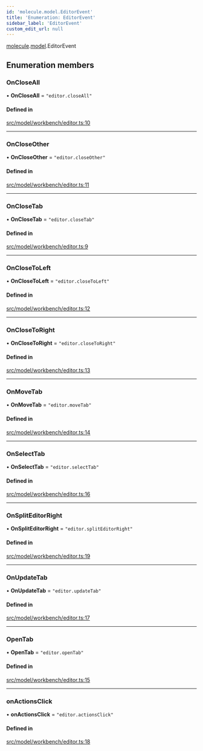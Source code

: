 ```yaml
---
id: 'molecule.model.EditorEvent'
title: 'Enumeration: EditorEvent'
sidebar_label: 'EditorEvent'
custom_edit_url: null
---
```


[molecule](../namespaces/molecule).[model](../namespaces/molecule.model).EditorEvent

## Enumeration members

### OnCloseAll

• **OnCloseAll** = `"editor.closeAll"`

#### Defined in

[src/model/workbench/editor.ts:10](https://github.com/DTStack/molecule/blob/b5324fcf/src/model/workbench/editor.ts#L10)

---

### OnCloseOther

• **OnCloseOther** = `"editor.closeOther"`

#### Defined in

[src/model/workbench/editor.ts:11](https://github.com/DTStack/molecule/blob/b5324fcf/src/model/workbench/editor.ts#L11)

---

### OnCloseTab

• **OnCloseTab** = `"editor.closeTab"`

#### Defined in

[src/model/workbench/editor.ts:9](https://github.com/DTStack/molecule/blob/b5324fcf/src/model/workbench/editor.ts#L9)

---

### OnCloseToLeft

• **OnCloseToLeft** = `"editor.closeToLeft"`

#### Defined in

[src/model/workbench/editor.ts:12](https://github.com/DTStack/molecule/blob/b5324fcf/src/model/workbench/editor.ts#L12)

---

### OnCloseToRight

• **OnCloseToRight** = `"editor.closeToRight"`

#### Defined in

[src/model/workbench/editor.ts:13](https://github.com/DTStack/molecule/blob/b5324fcf/src/model/workbench/editor.ts#L13)

---

### OnMoveTab

• **OnMoveTab** = `"editor.moveTab"`

#### Defined in

[src/model/workbench/editor.ts:14](https://github.com/DTStack/molecule/blob/b5324fcf/src/model/workbench/editor.ts#L14)

---

### OnSelectTab

• **OnSelectTab** = `"editor.selectTab"`

#### Defined in

[src/model/workbench/editor.ts:16](https://github.com/DTStack/molecule/blob/b5324fcf/src/model/workbench/editor.ts#L16)

---

### OnSplitEditorRight

• **OnSplitEditorRight** = `"editor.splitEditorRight"`

#### Defined in

[src/model/workbench/editor.ts:19](https://github.com/DTStack/molecule/blob/b5324fcf/src/model/workbench/editor.ts#L19)

---

### OnUpdateTab

• **OnUpdateTab** = `"editor.updateTab"`

#### Defined in

[src/model/workbench/editor.ts:17](https://github.com/DTStack/molecule/blob/b5324fcf/src/model/workbench/editor.ts#L17)

---

### OpenTab

• **OpenTab** = `"editor.openTab"`

#### Defined in

[src/model/workbench/editor.ts:15](https://github.com/DTStack/molecule/blob/b5324fcf/src/model/workbench/editor.ts#L15)

---

### onActionsClick

• **onActionsClick** = `"editor.actionsClick"`

#### Defined in

[src/model/workbench/editor.ts:18](https://github.com/DTStack/molecule/blob/b5324fcf/src/model/workbench/editor.ts#L18)
